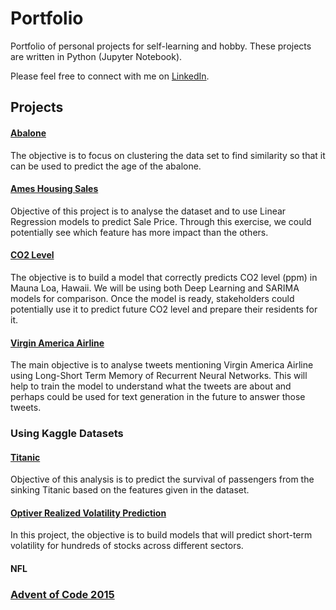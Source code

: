 # Portfolio
Portfolio of personal projects for self-learning and hobby. These projects are written in Python (Jupyter Notebook).

Please feel free to connect with me on [LinkedIn](https://www.linkedin.com/in/wei-en-chua/).

## Projects
#### [Abalone](https://github.com/cweien3008/portfolio/tree/main/Abalone)
The objective is to focus on clustering the data set to find similarity so that it can be used to predict the age of the abalone.

#### [Ames Housing Sales](https://github.com/cweien3008/portfolio/tree/main/Ames%20Housing%20Sales)
Objective of this project is to analyse the dataset and to use Linear Regression models to predict Sale Price. Through this exercise, we could potentially see which feature has more impact than the others.

#### [CO2 Level](https://github.com/cweien3008/portfolio/tree/main/CO2%20level%20(ppm))
The objective is to build a model that correctly predicts CO2 level (ppm) in Mauna Loa, Hawaii. We will be using both Deep Learning and SARIMA models for comparison. Once the model is ready, stakeholders could potentially use it to predict future CO2 level and prepare their residents for it.

#### [Virgin America Airline](https://github.com/cweien3008/portfolio/tree/main/Virgin%20America%20Airline)
The main objective is to analyse tweets mentioning Virgin America Airline using Long-Short Term Memory of Recurrent Neural Networks. This will help to train the model to understand what the tweets are about and perhaps could be used for text generation in the future to answer those tweets.

### Using Kaggle Datasets
#### [Titanic](https://github.com/cweien3008/portfolio/tree/main/Titanic) 
Objective of this analysis is to predict the survival of passengers from the sinking Titanic based on the features given in the dataset.

#### [Optiver Realized Volatility Prediction](https://github.com/cweien3008/portfolio/tree/main/Optiver%20Realized%20Volatility%20Prediction)
In this project, the objective is to build models that will predict short-term volatility for hundreds of stocks across different sectors. 

#### NFL

### [Advent of Code 2015](https://adventofcode.com/2015)
